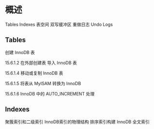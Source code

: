 # 概述
Tables
Indexes
表空间
双写缓冲区
重做日志
Undo Logs


## Tables
创建 InnoDB 表

15.6.1.2 在外部创建表
导入 InnoDB 表

15.6.1.4 移动或复制 InnoDB 表

15.6.1.5 将表从 MyISAM 转换为 InnoDB

15.6.1.6 InnoDB 中的 AUTO_INCREMENT 处理

## Indexes

聚簇索引和二级索引
InnoDB索引的物理结构
排序索引构建
InnoDB 全文索引
